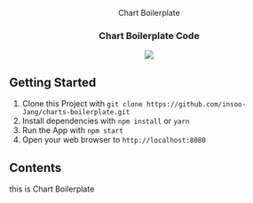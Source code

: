 <p align="center">
 Chart Boilerplate
</p>

<h3 align="center">
  Chart Boilerplate Code
</h3>

<p align="center">
  <a href="https://en.wikipedia.org/wiki/MIT_License"><img src="https://img.shields.io/npm/l/react-design-editor?style=flat-square"></a>
</p>

## Getting Started

1. Clone this Project with `git clone https://github.com/insoo-Jang/charts-boilerplate.git`
2. Install dependencies with `npm install` or `yarn`
3. Run the App with `npm start`
4. Open your web browser to `http://localhost:8080`

## Contents

this is Chart Boilerplate
